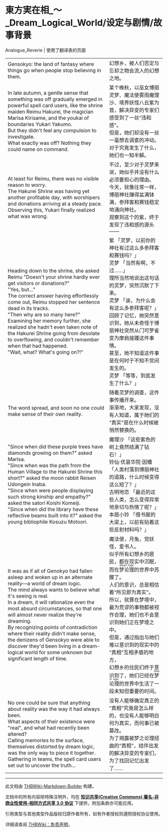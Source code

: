 # 東方実在相_～_Dream_Logical_World/设定与剧情/故事背景

<!-- source html: G:\repos\THBWiki-Markdown-Builder\THBWikiMarkdown\Temp\main\7\76\ns0%3A%E6%9D%B1%E6%96%B9%E5%AE%9F%E5%9C%A8%E7%9B%B8_%EF%BD%9E_Dream_Logical_World%2F%E8%AE%BE%E5%AE%9A%E4%B8%8E%E5%89%A7%E6%83%85%2F%E6%95%85%E4%BA%8B%E8%83%8C%E6%99%AF.html -->

Analogue_Reverie | 使用了翻译表的页面

  
  

  


<table><tbody><tr class="tt-content" id="=-1" data-pos="&#91;&quot;=&quot;,1&#93;"><td class="tt-ja" lang="ja"><div class="poem">Gensokyo: the land of fantasy where things go when people stop believing in them.</div></td><td class="tt-zh" lang="zh"><div class="poem">幻想乡，被人们否定与忘却之物会流入的幻想之地。</div></td></tr><tr class="tt-content" id="=-2" data-pos="&#91;&quot;=&quot;,2&#93;"><td class="tt-ja" lang="ja"><div class="poem">In late autumn, a gentle sense that something was off gradually emerged in powerful spell card users, like the shrine maiden Reimu Hakurei, the magician Marisa Kirisame, and the youkai of boundaries Yukari Yakumo. <br>But they didn't feel any compulsion to investigate. <br>What exactly was off? Nothing they could name on command.</div></td><td class="tt-zh" lang="zh"><div class="poem">某个晚秋，以巫女博丽灵梦、魔法使雾雨魔理沙、境界妖怪八云紫为首，解决异变的专家们感受到了一丝“违和感”。<br>但是，她们却没有一丝一毫想去调查的冲动。<br>对于究竟发生了什么，她们也一知半解。</div></td></tr><tr class="tt-content" id="=-3" data-pos="&#91;&quot;=&quot;,3&#93;"><td class="tt-ja" lang="ja"><div class="poem">At least for Reimu, there was no visible reason to worry. <br>The Hakurei Shrine was having yet another profitable day, with worshipers and donations arriving at a steady pace. <br>Observing this, Yukari finally realized what was wrong.</div></td><td class="tt-zh" lang="zh"><div class="poem">不过，至少对于灵梦来说，她似乎并没有什么必须要担心的理由。<br>今天，就像往常一样，博丽神社赚得盆满钵满，参拜客和赛钱稳定地涌向神社。<br>观察到这个的紫，终于发现了违和感的源头——</div></td></tr><tr class="tt-content" id="=-4" data-pos="&#91;&quot;=&quot;,4&#93;"><td class="tt-ja" lang="ja"><div class="poem">Heading down to the shrine, she asked Reimu "Doesn't your shrine hardly ever get visitors or donations?"<br>"Yes, but..." <br>The correct answer having effortlessly come out, Reimu stopped her sentence dead in its tracks. <br>"Then why are so many here?" <br>Examining her memory further, she realized she hadn't even taken note of the Hakurei Shrine going from desolate to overflowing, and couldn't remember when that had happened. <br>"Wait, what? What's going on?!"</div></td><td class="tt-zh" lang="zh"><div class="poem">紫 「灵梦，以前你的神社有过这么多参拜客和赛钱吗？」<br>灵梦 「当然有啊，不过……」<br>理所当然地说出这句话的灵梦，突然沉默了下来。<br>灵梦 「诶，为什么会有这么多参拜客呢？」<br>回顾了记忆，她突然意识到，她从未奇怪于博丽神社突然从门可罗雀变为摩肩接踵这件事情。<br>甚至，她不知道这件事是在何时于不知不觉间发生的。<br>灵梦 「等等，到底发生了什么？」</div></td></tr><tr class="tt-content" id="=-5" data-pos="&#91;&quot;=&quot;,5&#93;"><td class="tt-ja" lang="ja"><div class="poem">The word spread, and soon no one could make sense of their own reality.</div></td><td class="tt-zh" lang="zh"><div class="poem">随着灵梦的调查，这件事传播开来。<br>渐渐地，大家发现，没有人知道，属于她们的“真实”是在什么时候被悄然替换的。</div></td></tr><tr class="tt-content" id="=-6" data-pos="&#91;&quot;=&quot;,6&#93;"><td class="tt-ja" lang="ja"><div class="poem">"Since when did these purple trees have diamonds growing on them?" asked Marisa.<br>"Since when was the path from the Human Village to the Hakurei Shrine this short?" asked the moon rabbit Reisen Udongein Inaba.<br>"Since when were people displaying such strong kinship and empathy?" asked the satori Koishi Komeiji.<br>"Since when did the library have these reflective beams built into it?" asked the young bibliophile Kosuzu Motoori.</div></td><td class="tt-zh" lang="zh"><div class="poem">魔理沙 「这些紫色的树上竟然结满了钻石！」<br>铃仙·优昙华院·因幡 「人类村落到博丽神社的道路，什么时候变得这么短了？」<br>古明地恋 「最近的这些人类，怎么变得异常地亲切与热情了呢？」<br>本居小铃 「借书屋的大梁上，以前有贴着这些反射材料吗？」</div></td></tr><tr class="tt-content" id="=-7" data-pos="&#91;&quot;=&quot;,7&#93;"><td class="tt-ja" lang="ja"><div class="poem">It was as if all of Genokyo had fallen asleep and woken up in an alternate reality—a world of dream logic. <br>The mind always wants to believe what it's seeing is real. <br>In a dream, it will rationalize even the most absurd circumstances, so that one will almost never realize they're dreaming. <br>By recognizing points of contradiction where their reality didn't make sense, the denizens of Gensokyo were able to discover they'd been living in a dream-logical world for some unknown but significant length of time.</div></td><td class="tt-zh" lang="zh"><div class="poem">魔法使，月兔，觉妖怪，爱书人。<br>似乎所有幻想乡的居民，都在现实中沉眠，而在<ruby><rb>梦论理</rb><rp> (</rp><rt>dream logic</rt><rp>) </rp></ruby>的世界中苏醒了。<br>人们的意识，总是相信着“所见即为真实”。<br>所以，就算在梦境中，最为荒谬的事物都被视作合理，她们也不会意识到她们正在梦境之中。<br>但是，通过指出与她们难以意识到的现实中的“真相”互相矛盾的地方，<br>幻想乡的住民们终于意识到了，她们已经在<ruby><rb>梦论理</rb><rp> (</rp><rt>dream logic</rt><rp>) </rp></ruby>的世界中生活了一段未知但重要的时间。</div></td></tr><tr class="tt-content" id="=-8" data-pos="&#91;&quot;=&quot;,8&#93;"><td class="tt-ja" lang="ja"><div class="poem">No one could be sure that anything about reality was the way it had always been. <br>What aspects of their existence were "real", and what had recently been altered? <br>Calling memories to the surface, themselves distorted by dream logic, was the only way to piece it together. <br>Gathering in teams, the spell card users set out to uncover the truth...</div></td><td class="tt-zh" lang="zh"><div class="poem">没有人能够确定真正的“真相”究竟是怎么样的，也没有人能够明白何为真实，而何事已被篡改。<br>为了揭露被梦之论理扭曲的“真相”，结伴出发的解决异变的专家们，为了找回记忆出发了……</div></td></tr></tbody></table>


  
  

  





---

此文档由 [THBWiki-Markdown-Builder](https://github.com/Delsin-Yu/THBWiki-Markdown-Builder) 构建。

文档中的所有内容除特殊注明外，均在 [**知识共享(Creative Commons) 署名-非商业性使用-相同方式共享 3.0 协议**](https://creativecommons.org/licenses/by-sa/3.0/deed.zh-hans) 下提供，附加条款亦可能应用。

引用类型与其他类型作品版权归原作者所有，如有作者授权则遵照授权协议使用。

详细请查阅 [THBWiki：免责声明](https://thbwiki.cc/THBWiki:%E5%85%8D%E8%B4%A3%E5%A3%B0%E6%98%8E)。

